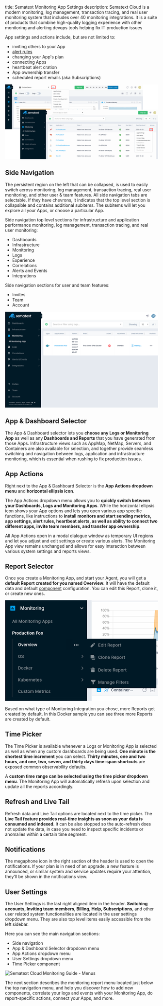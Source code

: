 title: Sematext Monitoring App Settings
description: Sematext Cloud is a modern monitoring, log management, transaction tracing, and real user monitoring system that includes over 40 monitoring integrations. It is a suite of products that combine high-quality logging experience with other monitoring and alerting devops tools helping fix IT production issues

App settings and actions include, but are not limited to:

  - inviting others to your App
  - [alert rules](../alerts)
  - changing your App's plan
  - connecting Apps
  - heartbeat alert cration
  - App ownership transfer
  - scheduled report emails (aka Subscriptions)
  
<!-- <img class="content-modal-image" alt="Sematext Monitoring App Settings UI screen" src="../images/monitoring/app-settings-menu.png" title="Sematext Monitoring App Settings Screen"> -->

<!-- ![Install Agent](../images/monitoring/app-settings-menu.png) -->

![Sematext Monitoring App Settings](../images/guide/monitoring/monitoring-app-settings3.png)


## Side Navigation

The persistent region on the left that can be collapsed, is used to easily switch across monitoring, log management, transaction tracing, real user monitoring, and other user & team features. All side navigation tabs are selectable. If they have chevrons, it indicates that the top level section is collapsible and contains additional subitems. The subitems will let you explore all your Apps, or choose a particular App.

Side navigation top level sections for infrastructure and application performance monitoring, log management, transaction tracing, and real user monitoring:

- Dashboards
- Infrastructure
- Monitoring
- Logs
- Experience
- Correlations
- Alerts and Events
- Integrations

Side navigation sections for user and team features:

- Invites
- Team
- Account 

![Sematext Monitoring App Sidenav](../images/guide/monitoring/monitoring-sidenav.png)

## App & Dashboard Selector

The App & Dashboard selector lets you **choose any Logs or Monitoring App** as well as any **Dashboards and Reports** that you have generated from those Apps. Infrastructure views such as AppMap, NetMap, Servers, and Containers are also available for selection, and together provide seamless switching and navigation between logs, application and infrastructure monitoring, which is essential when rushing to fix production issues.

## App Actions

Right next to the App & Dashboard Selector is the **App Actions dropdown menu** and **horizontal ellipsis icon**. 

The App Actions dropdown menu allows you to **quickly switch between your Dashboards, Logs and Monitoring Apps**. While the horizontal ellipsis icon shows your App options and lets you open various app specific functions, like instructions to **install monitors and start sending metrics, app settings, alert rules, heartbeat alerts, as well as ability to connect two different apps, invite team members, and transfer app ownership**.

All App Actions open in a modal dialogue window as temporary UI regions and let you adjust and edit settings or create various alerts. The Monitoring App view remains unchanged and allows for easy interaction between various system settings and reports views.

## Report Selector

Once you create a Monitoring App, and start your Agent, you will get a **default Report created for you named Overview**. It will have the default data and default [component](#components) configuration. You can edit this Report, clone it, or create new ones. 

![](../images/guide/monitoring/report-selector.png)

Based on what type of Monitoring Integration you chose, more Reports get created by default. In this Docker sample you can see three more Reports are created by default.

## Time Picker

The Time Picker is available whenever a Logs or Monitoring App is selected as well as when any custom dashboards are being used. **One minute is the shortest time increment** you can select. **Thirty minutes, one and two hours, and one, two, seven, and thirty days time-span shortcuts** are exposed common observability defaults.

A **custom time range can be selected using the time picker dropdown menu**. The Monitoring App will automatically refresh upon selection and update all the reports accordingly.

## Refresh and Live Tail

Refresh data and Live Tail options are located next to the time picker. The **Live Tail feature provides real-time insights as soon as your data is consumed and indexed**. It can be also stopped so the auto-refresh does not update the data, in case you need to inspect specific incidents or anomalies within a certain time segment.

## Notifications

The megaphone icon in the right section of the header is used to open the notifications. If your plan is in need of an upgrade, a new feature is announced, or similar system and service updates require your attention, they'll be shown in the notifications view.

## User Settings

The User Settings is the last right aligned item in the header. **Switching accounts, Inviting team members, Billing, Help, Subscriptions**, and other user related system functionalities are located in the user settings dropdown menu. They are also top level items easily accessible from the left sidebar. 

Here you can see the main navigation sections:

- Side navigation 
- App & Dashboard Selector dropdown menu
- App Actions dropdown menu
- User Settings dropdown menu
- Time Picker component 

![Sematext Cloud Monitoring Guide - Menus](https://sematext.com/docs/images/guide/monitoring/sematext-monitoring-guide-app-menus.png)

The next section describes the monitoring report menu located just below the top navigation menu, and help you discover how to add new components, correlate your logs and events with your Monitoring App, do report-specific actions, connect your Apps, and more.

